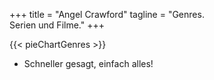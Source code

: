 +++
title = "Angel Crawford"
tagline = "Genres.<br>Serien und Filme."
+++

{{< pieChartGenres >}}

* Schneller gesagt, einfach alles!
